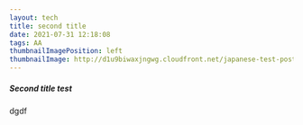 ```yaml
---
layout: tech
title: second title
date: 2021-07-31 12:18:08
tags: AA
thumbnailImagePosition: left
thumbnailImage: http://d1u9biwaxjngwg.cloudfront.net/japanese-test-post/peak-140.jpg
---
```

##### Second title test











dgdf



<!-- more -->